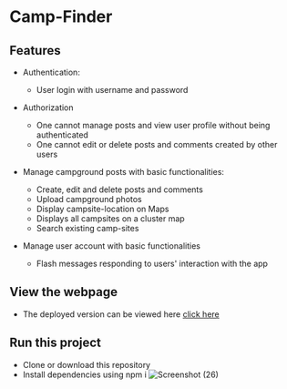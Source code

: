 # Camp-Finder

## Features
* Authentication:
  - User login with username and password

* Authorization
  - One cannot manage posts and view user profile without being authenticated
  - One cannot edit or delete posts and comments created by other users

* Manage campground posts with basic functionalities:

  - Create, edit and delete posts and comments
  - Upload campground photos
  - Display campsite-location on Maps
  - Displays all campsites on a cluster map
  - Search existing camp-sites

* Manage user account with basic functionalities

  - Flash messages responding to users' interaction with the app
## View the webpage
* The deployed version can be viewed here [click here](https://guarded-sierra-09447.herokuapp.com/)
## Run this project
* Clone or download this repository
* Install dependencies using npm i
![Screenshot (26)](https://user-images.githubusercontent.com/72522221/179399026-7e4914ff-df85-4fec-ae19-6e0fa7828685.png)

